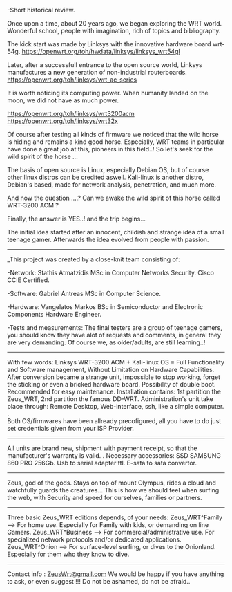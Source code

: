 

-Short historical review.

Once upon a time, about 20 years ago, we began exploring the WRT world. 
 Wonderful school, people with imagination, rich of topics and bibliography.
 
The kick start was made by Linksys with the innovative hardware board wrt-54g.
 https://openwrt.org/toh/hwdata/linksys/linksys_wrt54gl
 
Later, after a successfull entrance to the open source world, Linksys manufactures a new generation of non-industrial routerboards.
 https://openwrt.org/toh/linksys/wrt_ac_series  

It is worth noticing its computing power. When humanity landed on the moon, we did not have as much power.

 https://openwrt.org/toh/linksys/wrt3200acm
 https://openwrt.org/toh/linksys/wrt32x

Of course after testing all kinds of firmware we noticed that the wild horse is hiding and remains a kind good horse. 
 Especially, WRT teams in particular have done a great job at this, pioneers in this field..!
  So let's seek for the wild spirit of the horse ...

The basis of open source is Linux, especially Debian OS, but of course other linux distros can be credited aswell.
 Kali-linux is another distro, Debian's based, made for network analysis, penetration, and much more.
 
And now the question ....?
 Can we awake the wild spirit of this horse called WRT-3200 ACM ?
 
Finally, the answer is YES..!
 and the trip begins...                    
                 
The initial idea started after an innocent, childish and strange idea of a small teenage gamer.
 Afterwards the idea evolved from people with passion.
 
_________________________________________________________________________

 
_This project was created by a close-knit team consisting of:

-Network:
Stathis Atmatzidis 
MSc in Computer Networks Security. Cisco CCIE Certified.

-Software:
Gabriel Antreas
MSc in Computer Science. 

-Hardware:
Vangelatos Markos
BSc in Semiconductor and Electronic Components Hardware Engineer.

-Tests and measurements:
The final testers are a group of teenage gamers, you should know they have alot of requests and comments, in general they are very demanding.
Of course we, as older/adults, are still learning..!
_________________________________________________________________________

With few words: 
 Linksys WRT-3200 ACM + Kali-linux OS = Full Functionality and Software management, Without Limitation on Hardware Capabilities.
   After conversion became a strange unit, impossible to stop working, forget the sticking or even a bricked hardware board.
    Possibility of double boot. Recommended for easy maintenance. 
     Installation contains: 1st partition the Zeus_WRT, 2nd partition the famous DD-WRT.
      Administration's unit take place through: Remote Desktop, Web-interface, ssh, like a simple computer. .  
       Both OS/firmwares have been allready precofigured, all you have to do just set credentials given from your ISP Provider.
_________________________________________________________________________
    
All units are brand new, shipment with payment receipt, so that the manufacturer's warranty is valid. .
 Necessary accessories:
  SSD SAMSUNG 860 PRO 256Gb.
  Usb to serial adapter ttl.
  E-sata to sata convertor.
_________________________________________________________________________

Zeus, god of the gods.
 Stays on top of mount Olympus, rides a cloud and watchfully guards the creatures...
  This is how we should feel when surfing the web, with Security and speed for ourselves, families or partners. 
_________________________________________________________________________

Three basic Zeus_WRT editions depends, of your needs:
 Zeus_WRT^Family   --> For home use. Especially for Family with kids, or demanding on line Gamers.
  Zeus_WRT^Business --> For commercial/administrative use. For specialized network protocols and/or dedicated applications.
   Zeus_WRT^Onion    --> For surface-level surfing, or dives to the Onionland. Especially for them who they know to dive.
_________________________________________________________________________

Contact info : ZeusWrt@gmail.com 
 We would be happy if you have anything to ask, or even suggest !!! 
  Do not be ashamed, do not be afraid..

